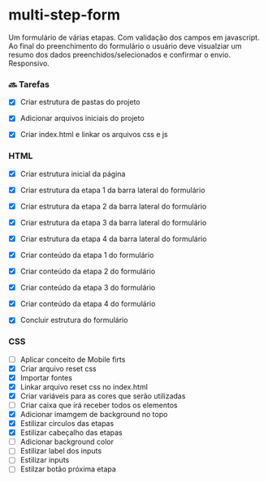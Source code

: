 # multi-step-form
Um formulário de várias etapas. Com validação dos campos em javascript. Ao final do preenchimento do formulário o usuário deve visualziar um resumo dos dados preenchidos/selecionados e confirmar o envio. Responsivo.


### :soon: Tarefas 

- [X] Criar estrutura de pastas do projeto
- [X] Adicionar arquivos iniciais do projeto
- [X] Criar index.html e linkar os arquivos css e js


### HTML

- [X] Criar estrutura inicial da página
- [X] Criar estrutura da etapa 1 da barra lateral do formulário
- [X] Criar estrutura da etapa 2 da barra lateral do formulário
- [X] Criar estrutura da etapa 3 da barra lateral do formulário
- [X] Criar estrutura da etapa 4 da barra lateral do formulário
- [X] Criar conteúdo da etapa 1 do formulário
- [X] Criar conteúdo da etapa 2 do formulário
- [X] Criar conteúdo da etapa 3 do formulário
- [X] Criar conteúdo da etapa 4 do formulário
- [X] Concluir estrutura do formulário 
 

 ### CSS

 - [ ] Aplicar conceito de Mobile firts
 - [X] Criar arquivo reset css
 - [X] Importar fontes
 - [X] Linkar arquivo reset css no index.html
 - [X] Criar variáveis para as cores que serão utilizadas
 - [ ] Criar caixa que irá receber todos os elementos
 - [X] Adicionar imamgem de background no topo
 - [X] Estilizar circulos das etapas 
 - [X] Estilizar cabeçalho das etapas
 - [ ] Adicionar background color 
 - [ ] Estilizar label dos inputs
 - [ ] Estilizar inputs
 - [ ] Estilzar botão próxima etapa
